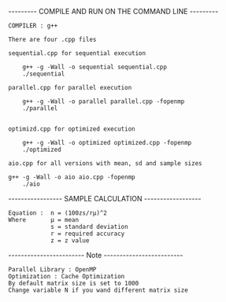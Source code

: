 --------- COMPILE AND RUN ON THE COMMAND LINE ---------

	COMPILER : g++
	
	There are four .cpp files

	sequential.cpp for sequential execution
		
		g++ -g -Wall -o sequential sequential.cpp
		./sequential
		
	parallel.cpp for parallel execution
		
		g++ -g -Wall -o parallel parallel.cpp -fopenmp
		./parallel
		
		
	optimizd.cpp for optimized execution
		
		g++ -g -Wall -o optimized optimized.cpp -fopenmp
		./optimized
	
	aio.cpp for all versions with mean, sd and sample sizes

	g++ -g -Wall -o aio aio.cpp -fopenmp
		./aio

----------------- SAMPLE CALCULATION ------------------

	Equation : 	n = (100zs/rμ)^2
	Where 		μ = mean
				s = standard deviation
				r = required accuracy
				z = z value
	
------------------------ Note -------------------------

	Parallel Library : OpenMP
	Optimization : Cache Optimization
	By default matrix size is set to 1000
	Change variable N if you wand different matrix size	

